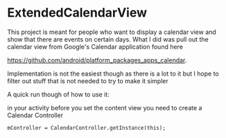 ExtendedCalendarView
====================

This project is meant for people who want to display a calendar view and show that there are events on certain days.
What I did was pull out the calendar view from Google's Calendar application found here 

https://github.com/android/platform_packages_apps_calendar.

Implementation is not the easiest though as there is a lot to it but I hope to filter out stuff that is not needed to try to make it simpler

A quick run though of how to use it:

in your activity before you set the content view you need to create a Calendar Controller

    mController = CalendarController.getInstance(this);
